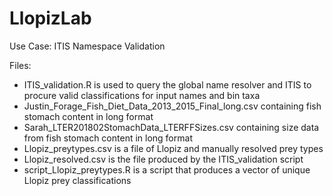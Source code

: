 # LlopizLab

Use Case: ITIS Namespace Validation

Files: 
- ITIS_validation.R is used to query the global name resolver and ITIS to procure valid classifications for input names and bin taxa
- Justin_Forage_Fish_Diet_Data_2013_2015_Final_long.csv containing fish stomach content in long format
- Sarah_LTER201802StomachData_LTERFFSizes.csv containing size data from fish stomach content in long format
- Llopiz_preytypes.csv is a file of Llopiz and manually resolved prey types
- Llopiz_resolved.csv is the file produced by the ITIS_validation script
- script_Llopiz_preytypes.R is a script that produces a vector of unique Llopiz prey classifications 
